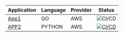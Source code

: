 
| Application                                   | Language | Provider | Status                                                                                               |
| --------------------------------------------- | -------- | -------- | ---------------------------------------------------------------------------------------------------  |
| [App1](https://github.com/RusYakup/app1)      | GO       | AWS      | ![CI/CD](https://github.com/RusYakup/app1/actions/workflows/godeploy.yml/badge.svg?branch=main)      |
| [APP2](https://github.com/RusYakup/app1)       | PYTHON   | AWS      | [![CI/CD](https://github.com/RusYakup/app2/actions/workflows/deployflask.yml/badge.svg)](https://github.com/RusYakup/app2/actions/workflows/deployflask.yml)                                                                                                     |
